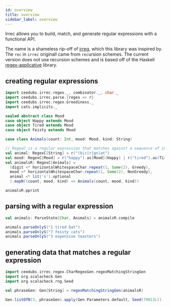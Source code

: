 ```yaml
---
id: overview
title: overview
sidebar_label: overview
---
```


Irrec allows you to build, match, and generate regular expressions with a functional API.

The name is a shameless rip-off of [irreg](https://github.com/non/irreg), which this library was inspired by. The `rec` in `irrec` originall came from `rec`ursion schemes. The current version does not use recursion schemes and is based off of the Haskell [regex-applicative](https://hackage.haskell.org/package/regex-applicative) library.

## creating regular expressions

```scala mdoc:silent
import ceedubs.irrec.regex._, combinator._, char._
import ceedubs.irrec.parse.{regex => r}
import ceedubs.irrec.regex.Greediness._
import cats.implicits._

sealed abstract class Mood
case object Happy extends Mood
case object Tired extends Mood
case object Feisty extends Mood

case class Animals(count: Int, mood: Mood, kind: String)

// RegexC is a regular expression that matches against a sequence of input `C`haracters
val animal: RegexC[String] = r("(b|c|r|gn)at")
val mood: RegexC[Mood] = r("happy").as[Mood](Happy) | r("tired").as(Tired) | r("feisty").as(Feisty)
val animalsR: RegexC[Animals] =
  (digit <* horizontalWhitespaceChar.repeat(1, Some(2), Greedy),
  mood <* horizontalWhitespaceChar.repeat(1, Some(2), NonGreedy),
  animal <* lit('s').optional
  ).mapN((count, mood, kind) => Animals(count, mood, kind))
```

```scala mdoc
animalsR.pprint
```

## parsing with a regular expression

```scala mdoc:silent
val animals: ParseState[Char, Animals] = animalsR.compile
```

```scala mdoc
animals.parseOnlyS("1 tired bat")
animals.parseOnlyS("7 feisty cats")
animals.parseOnlyS("3 expensive toasters")
```

## generating data that matches a regular expression

```scala mdoc:silent
import ceedubs.irrec.regex.CharRegexGen.regexMatchingStringGen
import org.scalacheck.Gen
import org.scalacheck.rng.Seed

val phraseGen: Gen[String] = regexMatchingStringGen(animalsR)
```

```scala mdoc
Gen.listOfN(3, phraseGen).apply(Gen.Parameters.default, Seed(79813L))
```

